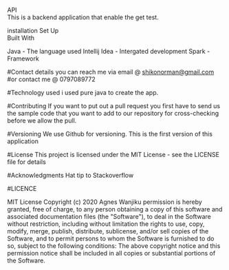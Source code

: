 API<br>
This is a backend application that  enable the get test.

installation Set Up<br>
Built With

Java - The language used Intellij Idea - Intergated development Spark - Framework

#Contact details
you can reach me via email @ shikonorman@gmail.com
#or 
contact me @ 0797089772

#Technology used
i used pure java to create the app.

#Contributing
If you want to put out a pull request you first have to send us the sample code that you want to add to our repository for cross-checking before we allow the pull.

#Versioning
We use Github for versioning. This is the first version of this application

#License
 This project is licensed under the MIT License - see the LICENSE file for details

#Acknowledgments
 Hat tip to Stackoverflow

#LICENCE

MIT License Copyright (c) 2020 Agnes Wanjiku permission is hereby granted, free of charge, to any person obtaining a copy of this software and associated documentation files (the "Software"), to deal in the Software without restriction, including without limitation the rights to use, copy, modify, merge, publish, distribute, sublicense, and/or sell copies of the Software, and to permit persons to whom the Software is furnished to do so, subject to the following conditions: The above copyright notice and this permission notice shall be included in all copies or substantial portions of the Software.
